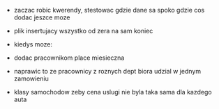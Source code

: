 - zaczac robic kwerendy, stestowac gdzie dane sa spoko gdzie cos dodac jeszce moze 

- plik insertujacy wszystko od zera na sam koniec

- kiedys moze: 
- dodac pracownikom place miesieczna
- naprawic to ze pracownicy z roznych dept biora udzial w jednym zamowieniu
- klasy samochodow zeby cena uslugi nie byla taka sama dla kazdego auta